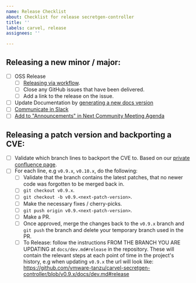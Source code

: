 ```yaml
---
name: Release Checklist
about: Checklist for release secretgen-controller
title: ''
labels: carvel, release
assignees: ''

---
```


## Releasing a new minor / major:
- [ ] OSS Release
    - [ ] [Releasing via workflow](https://github.com/vmware-tanzu/carvel-secretgen-controller/blob/develop/docs/dev.md#release).
    - [ ] Close any GitHub issues that have been delivered.
    - [ ] Add a link to the release on the issue.
- [ ] Update Documentation by [generating a new docs version](https://hackmd.io/uVpvITUuR4Cbwzkzb7MEpQ?view#Generate-new-docs-version)
- [ ] [Communicate in Slack](https://hackmd.io/uVpvITUuR4Cbwzkzb7MEpQ?view#Communicate-in-Slack)
- [ ] [Add to "Announcements" in Next Community Meeting Agenda](https://hackmd.io/uVpvITUuR4Cbwzkzb7MEpQ?view#Announce-in-community-meeting)

## Releasing a patch version and backporting a CVE:
- [ ] Validate which branch lines to backport the CVE to. Based on our [private confluence page](https://confluence.eng.vmware.com/x/FyIuSQ).
- [ ] For each line, e.g `v0.9.x`, `v0.10.x`, do the following:
    - [ ] Validate that the branch contains the latest patches, that no newer code was forgotten to be merged back in.
    - [ ] `git checkout v0.9.x`.
    - [ ] `git checkout -b v0.9.<next-patch-version>`.
    - [ ] Make the necessary fixes / cherry-picks.
    - [ ] `git push origin v0.9.<next-patch-version>`.
    - [ ] Make a PR.
    - [ ] Once approved, merge the changes back to the `v0.9.x` branch and `git push` the branch and delete your temporary branch used in the PR.
    - [ ] To Release: follow the instructions FROM THE BRANCH YOU ARE UPDATING at `docs/dev.md#release` in the repository. These will contain the relevant steps at each point of time in the project's history, e.g when updating `v0.9.x` the url will look like: https://github.com/vmware-tanzu/carvel-secretgen-controller/blob/v0.9.x/docs/dev.md#release

